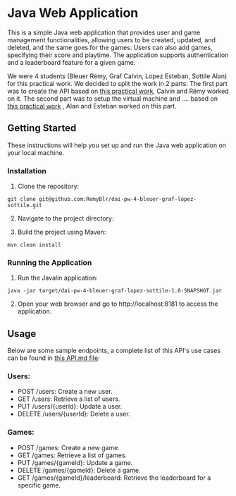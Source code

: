 # Java Web Application
This is a simple Java web application that provides user and game management functionalities, allowing users to be 
created, updated, and deleted, and the same goes for the games. Users can also add games, specifying their score and playtime. 
The application supports authentication and a leaderboard feature for a given game.

We were 4 students (Bleuer Rémy, Graf Calvin, Lopez Esteban, Sottile Alan) for this practical work. We decided to split the
work in 2 parts. The first part was to create the API based on [this practical work](https://github.com/heig-vd-dai-course/heig-vd-dai-course/tree/main/21-http-and-curl),
Calvin and Rémy worked on it. The second part was to setup the virtual machine and .... based on
[this practical work](https://github.com/heig-vd-dai-course/heig-vd-dai-course/tree/main/22-web-infrastructures)
, Alan and Esteban worked on this part.


## Getting Started
These instructions will help you set up and run the Java web application on your local machine.

### Installation
1. Clone the repository:

`git clone git@github.com:RemyBlr/dai-pw-4-bleuer-graf-lopez-sottile.git`

2. Navigate to the project directory:

3. Build the project using Maven:

`mvn clean install`

### Running the Application
1. Run the Javalin application:

`java -jar target/dai-pw-4-bleuer-graf-lopez-sottile-1.0-SNAPSHOT.jar`

2. Open your web browser and go to http://localhost:8181 to access the application.

## Usage
Below are some sample endpoints, a complete list of this API's use cases can be found in [this API.md file](API.md):

### Users:

- POST /users: Create a new user.
- GET /users: Retrieve a list of users.
- PUT /users/{userId}: Update a user.
- DELETE /users/{userId}: Delete a user.

### Games:

- POST /games: Create a new game.
- GET /games: Retrieve a list of games.
- PUT /games/{gameId}: Update a game.
- DELETE /games/{gameId}: Delete a game.
- GET /games/{gameId}/leaderboard: Retrieve the leaderboard for a specific game.